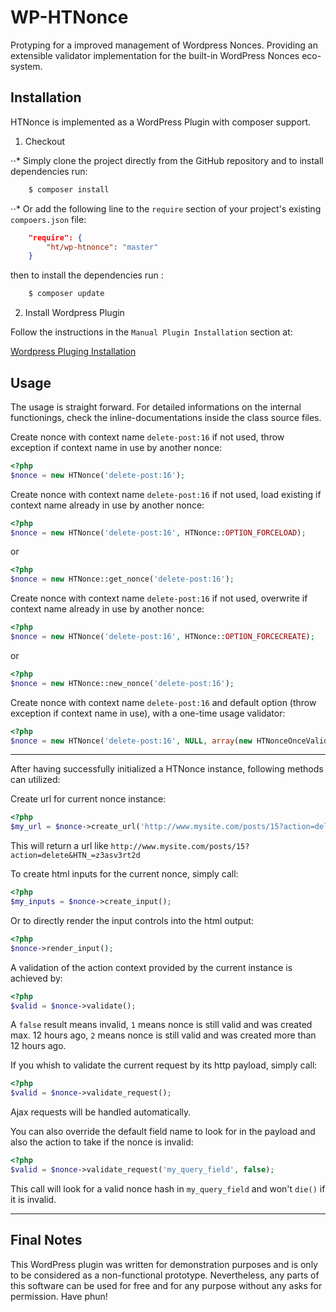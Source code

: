 # WP-HTNonce
Protyping for a improved management of Wordpress Nonces.
Providing an extensible validator implementation for the built-in WordPress Nonces eco-system.

Installation
------------

HTNonce is implemented as a WordPress Plugin with composer support.

1. Checkout

⋅⋅* Simply clone the project directly from the GitHub repository and to install dependencies run:

```bash
    $ composer install
```

⋅⋅* Or add the following line to the `require` section of your project's existing `compoers.json` file:

```json
    "require": {
        "ht/wp-htnonce": "master"
    }
```
then to install the dependencies run :
    
```bash
    $ composer update
```

2. Install Wordpress Plugin

Follow the instructions in the `Manual Plugin Installation` section at:

[Wordpress Pluging Installation](https://codex.wordpress.org/Managing_Plugins)


Usage
-----

The usage is straight forward. For detailed informations on the internal functionings, check the inline-documentations inside the class source files.


Create nonce with context name `delete-post:16` if not used, throw exception if context name in use by another nonce:
```php
<?php
$nonce = new HTNonce('delete-post:16');
```

Create nonce with context name `delete-post:16` if not used, load existing if context name already in use by another nonce:
```php
<?php
$nonce = new HTNonce('delete-post:16', HTNonce::OPTION_FORCELOAD);
```
or
```php
<?php
$nonce = new HTNonce::get_nonce('delete-post:16');
```

Create nonce with context name `delete-post:16` if not used, overwrite if context name already in use by another nonce:
```php
<?php
$nonce = new HTNonce('delete-post:16', HTNonce::OPTION_FORCECREATE);
```
or
```php
<?php
$nonce = new HTNonce::new_nonce('delete-post:16');
```

Create nonce with context name `delete-post:16` and default option (throw exception if context name in use), with a one-time usage validator:
```php
<?php
$nonce = new HTNonce('delete-post:16', NULL, array(new HTNonceOnceValidator()));
```

***

After having successfully initialized a HTNonce instance, following methods can utilized:

Create url for current nonce instance:
```php
<?php
$my_url = $nonce->create_url('http://www.mysite.com/posts/15?action=delete');
```
This will return a url like `http://www.mysite.com/posts/15?action=delete&HTN_=z3asv3rt2d`


To create html inputs for the current nonce, simply call:
```php
<?php
$my_inputs = $nonce->create_input();
```
Or to directly render the input controls into the html output:
```php
<?php
$nonce->render_input();
```

A validation of the action context provided by the current instance is achieved by:
```php
<?php
$valid = $nonce->validate();
```
A `false` result means invalid, `1` means nonce is still valid and was created max. 12 hours ago, `2` means nonce is still valid and was created more than 12 hours ago.


If you whish to validate the current request by its http payload, simply call:
```php
<?php
$valid = $nonce->validate_request();
```
Ajax requests will be handled automatically.

You can also override the default field name to look for in the payload and also the action to take if the nonce is invalid:
```php
<?php
$valid = $nonce->validate_request('my_query_field', false);
```
This call will look for a valid nonce hash in `my_query_field` and won't `die()` if it is invalid.

***

Final Notes
-----

This WordPress plugin was written for demonstration purposes and is only to be considered as a non-functional prototype. 
Nevertheless, any parts of this software can be used for free and for any purpose without any asks for permission. 
Have phun!